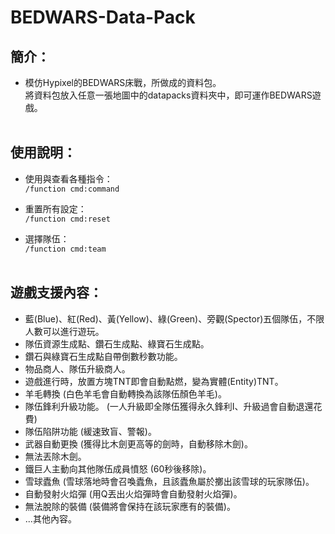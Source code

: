 # BEDWARS-Data-Pack
## <b>簡介</b>：
- 模仿Hypixel的BEDWARS床戰，所做成的資料包。<br>
  將資料包放入任意一張地圖中的datapacks資料夾中，即可運作BEDWARS遊戲。<br><br>

## <b>使用說明</b>：
- 使用與查看各種指令：<br>
`/function cmd:command`<br>

- 重置所有設定：<br>
`/function cmd:reset`<br>

- 選擇隊伍：<br>
`/function cmd:team`<br><br>

## <b>遊戲支援內容</b>：
- 藍(Blue)、紅(Red)、黃(Yellow)、綠(Green)、旁觀(Spector)五個隊伍，不限人數可以進行遊玩。<br>
- 隊伍資源生成點、鑽石生成點、綠寶石生成點。<br>
- 鑽石與綠寶石生成點自帶倒數秒數功能。<br>
- 物品商人、隊伍升級商人。<br>
- 遊戲進行時，放置方塊TNT即會自動點燃，變為實體(Entity)TNT。<br>
- 羊毛轉換 (白色羊毛會自動轉換為該隊伍顏色羊毛)。<br>
- 隊伍鋒利升級功能。 (一人升級即全隊伍獲得永久鋒利I、升級過會自動退還花費)<br>
- 隊伍陷阱功能 (緩速致盲、警報)。<br>
- 武器自動更換 (獲得比木劍更高等的劍時，自動移除木劍)。<br>
- 無法丟除木劍。<br>
- 鐵巨人主動向其他隊伍成員憤怒 (60秒後移除)。<br>
- 雪球蠹魚 (雪球落地時會召喚蠹魚，且該蠹魚屬於擲出該雪球的玩家隊伍)。<br>
- 自動發射火焰彈 (用Q丟出火焰彈時會自動發射火焰彈)。<br>
- 無法脫除的裝備 (裝備將會保持在該玩家應有的裝備)。
- ...其他內容。<br><br>
